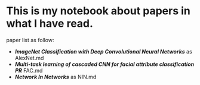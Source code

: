 
# This is my notebook about papers in what I have read.
paper list as follow:
* **_ImageNet Classification with Deep Convolutional Neural Networks_**  as AlexNet.md
* **_Multi-task learning of cascaded CNN for facial attribute classification PR_** FAC.md
* **_Network In Networks_** as NIN.md
